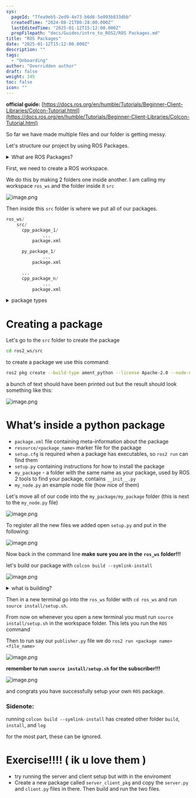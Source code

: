 ```yaml
---
sys:
  pageId: "7fea9eb5-2ed9-4e73-b6d6-5e093b833dbb"
  createdTime: "2024-08-21T00:28:00.000Z"
  lastEditedTime: "2025-01-12T15:12:00.000Z"
  propFilepath: "docs/Guides/intro_to_ROS2/ROS Packages.md"
title: "ROS Packages"
date: "2025-01-12T15:12:00.000Z"
description: ""
tags:
  - "Onboarding"
author: "Overridden author"
draft: false
weight: 145
toc: false
icon: ""
---
```


**official guide:** [https://docs.ros.org/en/humble/Tutorials/Beginner-Client-Libraries/Colcon-Tutorial.html](https://docs.ros.org/en/humble/Tutorials/Beginner-Client-Libraries/Colcon-Tutorial.html)

So far we have made multiple files and our folder is getting messy.

Let's structure our project by using ROS Packages.

<details>

<summary>What are ROS Packages?</summary>

ROS Packages are, as the name implies, packages of code that are highly sharable between ROS developers.

They consist of a folder, `package.xml` file, and source code

```python
      cpp_package_1/
		      ... imagine much code files here ..
          package.xml
```

</details>

First, we need to create a ROS workspace.

We do this by making 2 folders one inside another. I am calling my workspace `ros_ws` and the folder inside it `src`

![image.png](https://prod-files-secure.s3.us-west-2.amazonaws.com/d518164a-d88e-44d1-a4ee-3adb3bd8bce0/70706947-fd18-4537-a67b-e12946812d31/image.png?X-Amz-Algorithm=AWS4-HMAC-SHA256&X-Amz-Content-Sha256=UNSIGNED-PAYLOAD&X-Amz-Credential=ASIAZI2LB466TT4H7JSO%2F20250317%2Fus-west-2%2Fs3%2Faws4_request&X-Amz-Date=20250317T170737Z&X-Amz-Expires=3600&X-Amz-Security-Token=IQoJb3JpZ2luX2VjEPH%2F%2F%2F%2F%2F%2F%2F%2F%2F%2FwEaCXVzLXdlc3QtMiJHMEUCIBSxDPH%2BMpeGSDrAaxeU05mzgpZARKJaTzgXtPiA8%2BFKAiEArdCp%2FvhToIiodptQshrirCFFFH6F%2FrCQ%2B5wRFPn4xXIq%2FwMIShAAGgw2Mzc0MjMxODM4MDUiDBnLjl7UT6G2Y2DaDircA7n9Qu6yv3Uw1MZ0pF5sCDh60trGwZ025PG6AsEZfgSkhgf6AxbAczPhmw7DXAFEdJTU1fy1grLAx2F5q1NInglhUWAbgU5Xpk1A6IQSDf7Aag6Ef59i3PQ1EMrayPXsNR8koTNfNQIL9u9fUzgStbhWwX%2BiRszgYCT1ytXtOOAby%2F2I5rvr2HXuoq%2Bkuv0w2TA15zGwT3pQ8b0SS6609YaawQnCOnLvtMyI8yUXizHx5su0njhISUL67WSeY2aeeC0M%2FoKn%2BxX21%2F5bHX7YhirGFS%2BFaizjH%2B8yegn1WpFc%2BEY3I5hPYvJkVGokFqWDnR7W1V4uIA0jb6xOmNH6G7cHyAkRqmZ9AXwIhiUcyI%2Bvqx5E9tFAZ6rz0otooArif1sed10s4DAdSItJZG%2Br5xZEKXtDNqJVMoIjbWelnpkvisxIobzyJwbAcgweBMnvh1%2Bo99dSg3onVKpRgFsBRLa%2B0pi44nKYE5QannqNS4FT0pe6hAOyT2R5iuvFcWScD3%2BRgj3xVu0i7BPMyYLYhnuSK8mU6qja9BQ9tasJEKXesE1CbLv1hYIkZVl8EZb7DcNTH8Rm0xhgbX9OzDhbob%2Bu9N3MNqUFGrEf2NoTB3HiTlPU6u3rQp7A%2BSp9MIen4b4GOqUBaj%2Fwmk6p4b3AF8XD70jwpvNmsFqjfke%2BYxnd5Sq%2B7J6YBiN05nqaxeu2L%2FNyUpeR%2FMhju0mUkBZU3RtRWIqhNM%2FoHglv6xaNnbz90ZIqapasmxsg7REuT6lvbMzRHp5cU9wkiqARxP4wgUpkDBY%2Fz6haNVg4ng63hMoU5fgPJarMZ%2Bt%2Fn6vrM2kq24UPIziXSG7qh8zlXzx0SvwdUsk02Pk0r1CA&X-Amz-Signature=bc05729fcc1459201a00e2768dff30f9bad32c0402b5b82d2cdc6aa419b43489&X-Amz-SignedHeaders=host&x-id=GetObject)

Then inside this `src` folder is where we put all of our packages.

```python
ros_ws/
    src/
      cpp_package_1/
		      ...
          package.xml

      py_package_1/
		      ...
          package.xml

      ...
      cpp_package_n/
		      ...
          package.xml

```

<details>

<summary>package types</summary>

packages can be either `C++` or python.

the intern file structure is different for each but for this guide we will stick to creating python packages

</details>

# Creating a package

Let's go to the `src` folder to create the package

```bash
cd ros2_ws/src
```

to create a package we use this command:

```bash
ros2 pkg create --build-type ament_python --license Apache-2.0 --node-name my_node my_package
```

a bunch of text should have been printed out but the result should look something like this:

![image.png](https://prod-files-secure.s3.us-west-2.amazonaws.com/d518164a-d88e-44d1-a4ee-3adb3bd8bce0/e6cf1e3f-8512-4a3e-b131-079f800bf3e8/image.png?X-Amz-Algorithm=AWS4-HMAC-SHA256&X-Amz-Content-Sha256=UNSIGNED-PAYLOAD&X-Amz-Credential=ASIAZI2LB466TT4H7JSO%2F20250317%2Fus-west-2%2Fs3%2Faws4_request&X-Amz-Date=20250317T170737Z&X-Amz-Expires=3600&X-Amz-Security-Token=IQoJb3JpZ2luX2VjEPH%2F%2F%2F%2F%2F%2F%2F%2F%2F%2FwEaCXVzLXdlc3QtMiJHMEUCIBSxDPH%2BMpeGSDrAaxeU05mzgpZARKJaTzgXtPiA8%2BFKAiEArdCp%2FvhToIiodptQshrirCFFFH6F%2FrCQ%2B5wRFPn4xXIq%2FwMIShAAGgw2Mzc0MjMxODM4MDUiDBnLjl7UT6G2Y2DaDircA7n9Qu6yv3Uw1MZ0pF5sCDh60trGwZ025PG6AsEZfgSkhgf6AxbAczPhmw7DXAFEdJTU1fy1grLAx2F5q1NInglhUWAbgU5Xpk1A6IQSDf7Aag6Ef59i3PQ1EMrayPXsNR8koTNfNQIL9u9fUzgStbhWwX%2BiRszgYCT1ytXtOOAby%2F2I5rvr2HXuoq%2Bkuv0w2TA15zGwT3pQ8b0SS6609YaawQnCOnLvtMyI8yUXizHx5su0njhISUL67WSeY2aeeC0M%2FoKn%2BxX21%2F5bHX7YhirGFS%2BFaizjH%2B8yegn1WpFc%2BEY3I5hPYvJkVGokFqWDnR7W1V4uIA0jb6xOmNH6G7cHyAkRqmZ9AXwIhiUcyI%2Bvqx5E9tFAZ6rz0otooArif1sed10s4DAdSItJZG%2Br5xZEKXtDNqJVMoIjbWelnpkvisxIobzyJwbAcgweBMnvh1%2Bo99dSg3onVKpRgFsBRLa%2B0pi44nKYE5QannqNS4FT0pe6hAOyT2R5iuvFcWScD3%2BRgj3xVu0i7BPMyYLYhnuSK8mU6qja9BQ9tasJEKXesE1CbLv1hYIkZVl8EZb7DcNTH8Rm0xhgbX9OzDhbob%2Bu9N3MNqUFGrEf2NoTB3HiTlPU6u3rQp7A%2BSp9MIen4b4GOqUBaj%2Fwmk6p4b3AF8XD70jwpvNmsFqjfke%2BYxnd5Sq%2B7J6YBiN05nqaxeu2L%2FNyUpeR%2FMhju0mUkBZU3RtRWIqhNM%2FoHglv6xaNnbz90ZIqapasmxsg7REuT6lvbMzRHp5cU9wkiqARxP4wgUpkDBY%2Fz6haNVg4ng63hMoU5fgPJarMZ%2Bt%2Fn6vrM2kq24UPIziXSG7qh8zlXzx0SvwdUsk02Pk0r1CA&X-Amz-Signature=ec9765a4ad2963b2380038422b29ad7e8c101932c6c9583e6188371ba58fe7fb&X-Amz-SignedHeaders=host&x-id=GetObject)

# What’s inside a python package

- `package.xml` file containing meta-information about the package
- `resource/<package_name>` marker file for the package
- `setup.cfg` is required when a package has executables, so `ros2 run` can find them
- `setup.py` containing instructions for how to install the package
- `my_package` - a folder with the same name as your package, used by ROS 2 tools to find your package, contains `__init__.py`
- `my_node.py` an example node file (how nice of them)

Let's move all of our code into the `my_package/my_package` folder (this is next to the `my_node.py` file)

![image.png](https://prod-files-secure.s3.us-west-2.amazonaws.com/d518164a-d88e-44d1-a4ee-3adb3bd8bce0/9ce58f11-0da9-4d3e-b86d-506a9685d378/image.png?X-Amz-Algorithm=AWS4-HMAC-SHA256&X-Amz-Content-Sha256=UNSIGNED-PAYLOAD&X-Amz-Credential=ASIAZI2LB466TT4H7JSO%2F20250317%2Fus-west-2%2Fs3%2Faws4_request&X-Amz-Date=20250317T170737Z&X-Amz-Expires=3600&X-Amz-Security-Token=IQoJb3JpZ2luX2VjEPH%2F%2F%2F%2F%2F%2F%2F%2F%2F%2FwEaCXVzLXdlc3QtMiJHMEUCIBSxDPH%2BMpeGSDrAaxeU05mzgpZARKJaTzgXtPiA8%2BFKAiEArdCp%2FvhToIiodptQshrirCFFFH6F%2FrCQ%2B5wRFPn4xXIq%2FwMIShAAGgw2Mzc0MjMxODM4MDUiDBnLjl7UT6G2Y2DaDircA7n9Qu6yv3Uw1MZ0pF5sCDh60trGwZ025PG6AsEZfgSkhgf6AxbAczPhmw7DXAFEdJTU1fy1grLAx2F5q1NInglhUWAbgU5Xpk1A6IQSDf7Aag6Ef59i3PQ1EMrayPXsNR8koTNfNQIL9u9fUzgStbhWwX%2BiRszgYCT1ytXtOOAby%2F2I5rvr2HXuoq%2Bkuv0w2TA15zGwT3pQ8b0SS6609YaawQnCOnLvtMyI8yUXizHx5su0njhISUL67WSeY2aeeC0M%2FoKn%2BxX21%2F5bHX7YhirGFS%2BFaizjH%2B8yegn1WpFc%2BEY3I5hPYvJkVGokFqWDnR7W1V4uIA0jb6xOmNH6G7cHyAkRqmZ9AXwIhiUcyI%2Bvqx5E9tFAZ6rz0otooArif1sed10s4DAdSItJZG%2Br5xZEKXtDNqJVMoIjbWelnpkvisxIobzyJwbAcgweBMnvh1%2Bo99dSg3onVKpRgFsBRLa%2B0pi44nKYE5QannqNS4FT0pe6hAOyT2R5iuvFcWScD3%2BRgj3xVu0i7BPMyYLYhnuSK8mU6qja9BQ9tasJEKXesE1CbLv1hYIkZVl8EZb7DcNTH8Rm0xhgbX9OzDhbob%2Bu9N3MNqUFGrEf2NoTB3HiTlPU6u3rQp7A%2BSp9MIen4b4GOqUBaj%2Fwmk6p4b3AF8XD70jwpvNmsFqjfke%2BYxnd5Sq%2B7J6YBiN05nqaxeu2L%2FNyUpeR%2FMhju0mUkBZU3RtRWIqhNM%2FoHglv6xaNnbz90ZIqapasmxsg7REuT6lvbMzRHp5cU9wkiqARxP4wgUpkDBY%2Fz6haNVg4ng63hMoU5fgPJarMZ%2Bt%2Fn6vrM2kq24UPIziXSG7qh8zlXzx0SvwdUsk02Pk0r1CA&X-Amz-Signature=81942b1ce9f4e2461d30ae14e14eef1aedd7da2ab58a2ab9f73adcf086bd8c75&X-Amz-SignedHeaders=host&x-id=GetObject)

To register all the new files we added open `setup.py` and put in the following:

![image.png](https://prod-files-secure.s3.us-west-2.amazonaws.com/d518164a-d88e-44d1-a4ee-3adb3bd8bce0/1cd7c262-4cae-4496-9d75-c178537d24a2/image.png?X-Amz-Algorithm=AWS4-HMAC-SHA256&X-Amz-Content-Sha256=UNSIGNED-PAYLOAD&X-Amz-Credential=ASIAZI2LB466TT4H7JSO%2F20250317%2Fus-west-2%2Fs3%2Faws4_request&X-Amz-Date=20250317T170737Z&X-Amz-Expires=3600&X-Amz-Security-Token=IQoJb3JpZ2luX2VjEPH%2F%2F%2F%2F%2F%2F%2F%2F%2F%2FwEaCXVzLXdlc3QtMiJHMEUCIBSxDPH%2BMpeGSDrAaxeU05mzgpZARKJaTzgXtPiA8%2BFKAiEArdCp%2FvhToIiodptQshrirCFFFH6F%2FrCQ%2B5wRFPn4xXIq%2FwMIShAAGgw2Mzc0MjMxODM4MDUiDBnLjl7UT6G2Y2DaDircA7n9Qu6yv3Uw1MZ0pF5sCDh60trGwZ025PG6AsEZfgSkhgf6AxbAczPhmw7DXAFEdJTU1fy1grLAx2F5q1NInglhUWAbgU5Xpk1A6IQSDf7Aag6Ef59i3PQ1EMrayPXsNR8koTNfNQIL9u9fUzgStbhWwX%2BiRszgYCT1ytXtOOAby%2F2I5rvr2HXuoq%2Bkuv0w2TA15zGwT3pQ8b0SS6609YaawQnCOnLvtMyI8yUXizHx5su0njhISUL67WSeY2aeeC0M%2FoKn%2BxX21%2F5bHX7YhirGFS%2BFaizjH%2B8yegn1WpFc%2BEY3I5hPYvJkVGokFqWDnR7W1V4uIA0jb6xOmNH6G7cHyAkRqmZ9AXwIhiUcyI%2Bvqx5E9tFAZ6rz0otooArif1sed10s4DAdSItJZG%2Br5xZEKXtDNqJVMoIjbWelnpkvisxIobzyJwbAcgweBMnvh1%2Bo99dSg3onVKpRgFsBRLa%2B0pi44nKYE5QannqNS4FT0pe6hAOyT2R5iuvFcWScD3%2BRgj3xVu0i7BPMyYLYhnuSK8mU6qja9BQ9tasJEKXesE1CbLv1hYIkZVl8EZb7DcNTH8Rm0xhgbX9OzDhbob%2Bu9N3MNqUFGrEf2NoTB3HiTlPU6u3rQp7A%2BSp9MIen4b4GOqUBaj%2Fwmk6p4b3AF8XD70jwpvNmsFqjfke%2BYxnd5Sq%2B7J6YBiN05nqaxeu2L%2FNyUpeR%2FMhju0mUkBZU3RtRWIqhNM%2FoHglv6xaNnbz90ZIqapasmxsg7REuT6lvbMzRHp5cU9wkiqARxP4wgUpkDBY%2Fz6haNVg4ng63hMoU5fgPJarMZ%2Bt%2Fn6vrM2kq24UPIziXSG7qh8zlXzx0SvwdUsk02Pk0r1CA&X-Amz-Signature=a404073395090cf3563df0c295391fc0eaa4cf537d0495d195703416fc6b95b8&X-Amz-SignedHeaders=host&x-id=GetObject)

Now back in the command line **make sure you are in the** **`ros_ws`** **folder!!!**

let's build our package with `colcon build --symlink-install`

![image.png](https://prod-files-secure.s3.us-west-2.amazonaws.com/d518164a-d88e-44d1-a4ee-3adb3bd8bce0/2f2a0d27-b173-48fd-b189-5f5c0ce65619/image.png?X-Amz-Algorithm=AWS4-HMAC-SHA256&X-Amz-Content-Sha256=UNSIGNED-PAYLOAD&X-Amz-Credential=ASIAZI2LB466TT4H7JSO%2F20250317%2Fus-west-2%2Fs3%2Faws4_request&X-Amz-Date=20250317T170737Z&X-Amz-Expires=3600&X-Amz-Security-Token=IQoJb3JpZ2luX2VjEPH%2F%2F%2F%2F%2F%2F%2F%2F%2F%2FwEaCXVzLXdlc3QtMiJHMEUCIBSxDPH%2BMpeGSDrAaxeU05mzgpZARKJaTzgXtPiA8%2BFKAiEArdCp%2FvhToIiodptQshrirCFFFH6F%2FrCQ%2B5wRFPn4xXIq%2FwMIShAAGgw2Mzc0MjMxODM4MDUiDBnLjl7UT6G2Y2DaDircA7n9Qu6yv3Uw1MZ0pF5sCDh60trGwZ025PG6AsEZfgSkhgf6AxbAczPhmw7DXAFEdJTU1fy1grLAx2F5q1NInglhUWAbgU5Xpk1A6IQSDf7Aag6Ef59i3PQ1EMrayPXsNR8koTNfNQIL9u9fUzgStbhWwX%2BiRszgYCT1ytXtOOAby%2F2I5rvr2HXuoq%2Bkuv0w2TA15zGwT3pQ8b0SS6609YaawQnCOnLvtMyI8yUXizHx5su0njhISUL67WSeY2aeeC0M%2FoKn%2BxX21%2F5bHX7YhirGFS%2BFaizjH%2B8yegn1WpFc%2BEY3I5hPYvJkVGokFqWDnR7W1V4uIA0jb6xOmNH6G7cHyAkRqmZ9AXwIhiUcyI%2Bvqx5E9tFAZ6rz0otooArif1sed10s4DAdSItJZG%2Br5xZEKXtDNqJVMoIjbWelnpkvisxIobzyJwbAcgweBMnvh1%2Bo99dSg3onVKpRgFsBRLa%2B0pi44nKYE5QannqNS4FT0pe6hAOyT2R5iuvFcWScD3%2BRgj3xVu0i7BPMyYLYhnuSK8mU6qja9BQ9tasJEKXesE1CbLv1hYIkZVl8EZb7DcNTH8Rm0xhgbX9OzDhbob%2Bu9N3MNqUFGrEf2NoTB3HiTlPU6u3rQp7A%2BSp9MIen4b4GOqUBaj%2Fwmk6p4b3AF8XD70jwpvNmsFqjfke%2BYxnd5Sq%2B7J6YBiN05nqaxeu2L%2FNyUpeR%2FMhju0mUkBZU3RtRWIqhNM%2FoHglv6xaNnbz90ZIqapasmxsg7REuT6lvbMzRHp5cU9wkiqARxP4wgUpkDBY%2Fz6haNVg4ng63hMoU5fgPJarMZ%2Bt%2Fn6vrM2kq24UPIziXSG7qh8zlXzx0SvwdUsk02Pk0r1CA&X-Amz-Signature=9da0f61d30737fa86dc66c8d5c04d7130918a3d38599468c7ac743a85d651dc2&X-Amz-SignedHeaders=host&x-id=GetObject)

<details>

<summary>what is building?</summary>

if you are a CS major at Rose-Hulman you will learn the answer to this in CSSE132

but TLDR; is it combines all the code files into one program that can be run easily 

</details>

Then in a new terminal go into the `ros_ws` folder with `cd ros_ws` and run `source install/setup.sh`. 

From now on whenever you open a new terminal you must run `source install/setup.sh` in the workspace folder. This lets you run the `ROS` command

Then to run say our `publisher.py` file we do `ros2 run <package name> <file_name>`

![image.png](https://prod-files-secure.s3.us-west-2.amazonaws.com/d518164a-d88e-44d1-a4ee-3adb3bd8bce0/4f4b1219-3a44-4632-aa0a-ce3471699f59/image.png?X-Amz-Algorithm=AWS4-HMAC-SHA256&X-Amz-Content-Sha256=UNSIGNED-PAYLOAD&X-Amz-Credential=ASIAZI2LB466TT4H7JSO%2F20250317%2Fus-west-2%2Fs3%2Faws4_request&X-Amz-Date=20250317T170737Z&X-Amz-Expires=3600&X-Amz-Security-Token=IQoJb3JpZ2luX2VjEPH%2F%2F%2F%2F%2F%2F%2F%2F%2F%2FwEaCXVzLXdlc3QtMiJHMEUCIBSxDPH%2BMpeGSDrAaxeU05mzgpZARKJaTzgXtPiA8%2BFKAiEArdCp%2FvhToIiodptQshrirCFFFH6F%2FrCQ%2B5wRFPn4xXIq%2FwMIShAAGgw2Mzc0MjMxODM4MDUiDBnLjl7UT6G2Y2DaDircA7n9Qu6yv3Uw1MZ0pF5sCDh60trGwZ025PG6AsEZfgSkhgf6AxbAczPhmw7DXAFEdJTU1fy1grLAx2F5q1NInglhUWAbgU5Xpk1A6IQSDf7Aag6Ef59i3PQ1EMrayPXsNR8koTNfNQIL9u9fUzgStbhWwX%2BiRszgYCT1ytXtOOAby%2F2I5rvr2HXuoq%2Bkuv0w2TA15zGwT3pQ8b0SS6609YaawQnCOnLvtMyI8yUXizHx5su0njhISUL67WSeY2aeeC0M%2FoKn%2BxX21%2F5bHX7YhirGFS%2BFaizjH%2B8yegn1WpFc%2BEY3I5hPYvJkVGokFqWDnR7W1V4uIA0jb6xOmNH6G7cHyAkRqmZ9AXwIhiUcyI%2Bvqx5E9tFAZ6rz0otooArif1sed10s4DAdSItJZG%2Br5xZEKXtDNqJVMoIjbWelnpkvisxIobzyJwbAcgweBMnvh1%2Bo99dSg3onVKpRgFsBRLa%2B0pi44nKYE5QannqNS4FT0pe6hAOyT2R5iuvFcWScD3%2BRgj3xVu0i7BPMyYLYhnuSK8mU6qja9BQ9tasJEKXesE1CbLv1hYIkZVl8EZb7DcNTH8Rm0xhgbX9OzDhbob%2Bu9N3MNqUFGrEf2NoTB3HiTlPU6u3rQp7A%2BSp9MIen4b4GOqUBaj%2Fwmk6p4b3AF8XD70jwpvNmsFqjfke%2BYxnd5Sq%2B7J6YBiN05nqaxeu2L%2FNyUpeR%2FMhju0mUkBZU3RtRWIqhNM%2FoHglv6xaNnbz90ZIqapasmxsg7REuT6lvbMzRHp5cU9wkiqARxP4wgUpkDBY%2Fz6haNVg4ng63hMoU5fgPJarMZ%2Bt%2Fn6vrM2kq24UPIziXSG7qh8zlXzx0SvwdUsk02Pk0r1CA&X-Amz-Signature=fb2abc0d597b83c74a56eaa4b8cb385c21003b72f5a7542f47fcc435ff6a9aca&X-Amz-SignedHeaders=host&x-id=GetObject)

**remember to run** **`source install/setup.sh`** **for the subscriber!!!**

![image.png](https://prod-files-secure.s3.us-west-2.amazonaws.com/d518164a-d88e-44d1-a4ee-3adb3bd8bce0/02121119-dad4-49ec-8356-c956108b4243/image.png?X-Amz-Algorithm=AWS4-HMAC-SHA256&X-Amz-Content-Sha256=UNSIGNED-PAYLOAD&X-Amz-Credential=ASIAZI2LB466TT4H7JSO%2F20250317%2Fus-west-2%2Fs3%2Faws4_request&X-Amz-Date=20250317T170737Z&X-Amz-Expires=3600&X-Amz-Security-Token=IQoJb3JpZ2luX2VjEPH%2F%2F%2F%2F%2F%2F%2F%2F%2F%2FwEaCXVzLXdlc3QtMiJHMEUCIBSxDPH%2BMpeGSDrAaxeU05mzgpZARKJaTzgXtPiA8%2BFKAiEArdCp%2FvhToIiodptQshrirCFFFH6F%2FrCQ%2B5wRFPn4xXIq%2FwMIShAAGgw2Mzc0MjMxODM4MDUiDBnLjl7UT6G2Y2DaDircA7n9Qu6yv3Uw1MZ0pF5sCDh60trGwZ025PG6AsEZfgSkhgf6AxbAczPhmw7DXAFEdJTU1fy1grLAx2F5q1NInglhUWAbgU5Xpk1A6IQSDf7Aag6Ef59i3PQ1EMrayPXsNR8koTNfNQIL9u9fUzgStbhWwX%2BiRszgYCT1ytXtOOAby%2F2I5rvr2HXuoq%2Bkuv0w2TA15zGwT3pQ8b0SS6609YaawQnCOnLvtMyI8yUXizHx5su0njhISUL67WSeY2aeeC0M%2FoKn%2BxX21%2F5bHX7YhirGFS%2BFaizjH%2B8yegn1WpFc%2BEY3I5hPYvJkVGokFqWDnR7W1V4uIA0jb6xOmNH6G7cHyAkRqmZ9AXwIhiUcyI%2Bvqx5E9tFAZ6rz0otooArif1sed10s4DAdSItJZG%2Br5xZEKXtDNqJVMoIjbWelnpkvisxIobzyJwbAcgweBMnvh1%2Bo99dSg3onVKpRgFsBRLa%2B0pi44nKYE5QannqNS4FT0pe6hAOyT2R5iuvFcWScD3%2BRgj3xVu0i7BPMyYLYhnuSK8mU6qja9BQ9tasJEKXesE1CbLv1hYIkZVl8EZb7DcNTH8Rm0xhgbX9OzDhbob%2Bu9N3MNqUFGrEf2NoTB3HiTlPU6u3rQp7A%2BSp9MIen4b4GOqUBaj%2Fwmk6p4b3AF8XD70jwpvNmsFqjfke%2BYxnd5Sq%2B7J6YBiN05nqaxeu2L%2FNyUpeR%2FMhju0mUkBZU3RtRWIqhNM%2FoHglv6xaNnbz90ZIqapasmxsg7REuT6lvbMzRHp5cU9wkiqARxP4wgUpkDBY%2Fz6haNVg4ng63hMoU5fgPJarMZ%2Bt%2Fn6vrM2kq24UPIziXSG7qh8zlXzx0SvwdUsk02Pk0r1CA&X-Amz-Signature=69254a7bd49e2af7ab8e6912d68aa557f604ff934d477faeab6709a7aec57540&X-Amz-SignedHeaders=host&x-id=GetObject)

and congrats you have successfully setup your own `ROS` package.

### Sidenote:

running `colcon build --symlink-install` has created other folder `build`, `install`, and `log`

for the most part, these can be ignored.

# Exercise!!!! ( ik u love them )

- try running the server and client setup but with in the enviroment
- Create a new package called `server_client_pkg` and copy the `server.py` and `client.py` files in there. Then build and run the two files.
